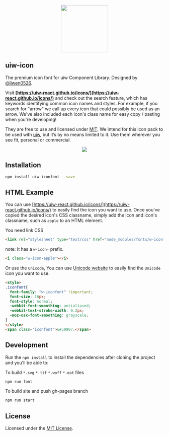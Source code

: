 <p align="center">
  <a href="https://uiw-react.github.io/icons">
    <img width="150" src="https://raw.githubusercontent.com/uiw-react/uiw/master/docs/assets/logo-README.svg?sanitize=true">
  </a>
</p>


uiw-icon
---

The premium icon font for  uiw Component Library. Designed by [@liwen0526](https://github.com/liwen0526). 

Visit **[https://uiw-react.github.io/icons/](https://uiw-react.github.io/icons/)** and check out the search feature, which has keywords identifying common icon names and styles. For example, if you search for "arrow" we call up every icon that could possibly be used as an arrow. We've also included each icon's class name for easy copy / pasting when you're developing!

They are free to use and licensed under [MIT](https://opensource.org/licenses/MIT). We intend for this icon pack to be used with [uiw](https://uiw-react.github.io), but it’s by no means limited to it. Use them wherever you see fit, personal or commercial. 

<p align="center">
  <a href="https://uiw-react.github.io/icons">
    <img src="https://github.com/uiw-react/icons/raw/master/build/assets/uiw-font.png">
  </a>
</p>

## Installation

```bash
npm install uiw-iconfont --save
```

## HTML Example

You can use [https://uiw-react.github.io/icons/](https://uiw-react.github.io/icons/) to easily find the icon you want to use. Once you've copied the desired icon's CSS classname, simply add the icon and icon's classname, such as `apple` to an HTML element.

You need link CSS

```html
<link rel="stylesheet" type="text/css" href="node_modules/fonts/w-iconfont.css">
```

note: It has a `w-icon-` prefix. 

```html
<i class="w-icon-apple"></i>
```

Or use the `Unicode`, You can use [Unicode website](https://uiw-react.github.io/icons/unicode.html) to easily find the `Unicode` icon you want to use. 

```html
<style>
.iconfont{
  font-family: "w-iconfont" !important;
  font-size: 16px;
  font-style: normal;
  -webkit-font-smoothing: antialiased;
  -webkit-text-stroke-width: 0.2px;
  -moz-osx-font-smoothing: grayscale;
}
</style>
<span class="iconfont">&#59907;</span>
```

## Development

Run the `npm install` to install the dependencies after cloning the project and you'll be able to:

To build `*.svg` `*.ttf` `*.woff` `*.eot` files

```bash
npm run font
```

To build site and push gh-pages branch

```bash
npm run start
```

## License

Licensed under the [MIT License](https://opensource.org/licenses/MIT).